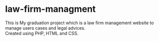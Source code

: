 # law-firm-managment
This is My graduation project which is a law firm management website to manage users cases and legal advices.  
Created using PHP, HTML and CSS.
